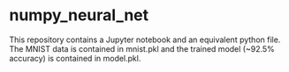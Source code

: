 # numpy_neural_net

This repository contains a Jupyter notebook and an equivalent python file. The MNIST data is contained in mnist.pkl and the trained model (~92.5% accuracy) is contained in model.pkl.
